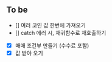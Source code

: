 ## To be

- [] 여러 코인 값 한번에 가져오기
- [] catch 에러 시, 재귀함수로 재호출하기

- [x] 매매 조건부 만들기 (수수료 포함)
- [x] 값 받아 오기
